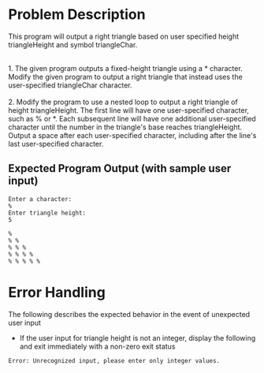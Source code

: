 # Problem Description

This program will output a right triangle based on user specified height triangleHeight and symbol triangleChar. 

<br />
1. The given program outputs a fixed-height triangle using a * character. Modify the given program to output a right triangle that instead uses the user-specified triangleChar character.  

<br />
<br />
2. Modify the program to use a nested loop to output a right triangle of height triangleHeight. The first line will have one user-specified character, such as % or *. Each subsequent line will have one additional user-specified character until the number in the triangle's base reaches triangleHeight. Output a space after each user-specified character, including after the line's last user-specified character.  

<br />


## Expected Program Output (with sample user input)
```
Enter a character:
%
Enter triangle height:
5

% 
% % 
% % % 
% % % % 
% % % % % 
```
# Error Handling
The following describes the expected behavior in the event of unexpected user input
- If the user input for triangle height is not an integer, display the following and exit immediately with a non-zero exit status  
```
Error: Unrecognized input, please enter only integer values.